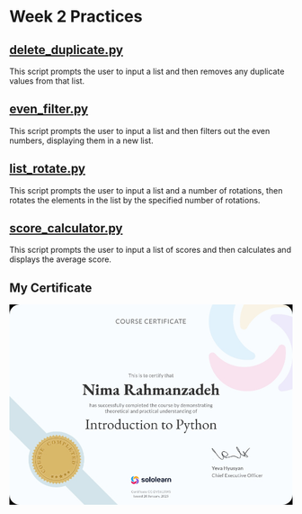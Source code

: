 # Week 2 Practices

## [delete_duplicate.py](./delete_duplicate.py)

This script prompts the user to input a list and then removes any duplicate values from that list.

## [even_filter.py](./even_filter.py)

This script prompts the user to input a list and then filters out the even numbers, displaying them in a new list.

## [list_rotate.py](./list_rotate.py)

This script prompts the user to input a list and a number of rotations, then rotates the elements in the list by the specified number of rotations.

## [score_calculator.py](./score_calculator.py)

This script prompts the user to input a list of scores and then calculates and displays the average score.

## My Certificate

![Nima Certificate](Introduction_to_Python_certificate.jpg)